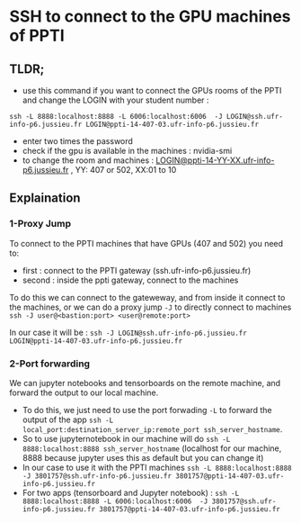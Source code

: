 # SSH to connect to the GPU machines of PPTI 

## TLDR; 
- use this command if you want to connect the GPUs rooms of the PPTI and change the LOGIN with your student number :

`ssh -L 8888:localhost:8888 -L 6006:localhost:6006  -J LOGIN@ssh.ufr-info-p6.jussieu.fr LOGIN@ppti-14-407-03.ufr-info-p6.jussieu.fr`
- enter two times the password 
- check if the gpu is available in the machines : nvidia-smi
- to change the room and machines : LOGIN@ppti-14-YY-XX.ufr-info-p6.jussieu.fr , YY: 407 or 502, XX:01 to 10

## Explaination
### 1-Proxy Jump
To connect to the PPTI machines that have GPUs (407 and 502) you need to:
- first : connect to the PPTI gateway (ssh.ufr-info-p6.jussieu.fr)
- second : inside the ppti gateway, connect to the machines 

To do this we can connect to the gateweway, and from inside it connect to the machines, or we can do a proxy jump `-J` to directly connect to machines
`ssh -J user@<bastion:port> <user@remote:port>`

In our case it will be : `ssh -J LOGIN@ssh.ufr-info-p6.jussieu.fr LOGIN@ppti-14-407-03.ufr-info-p6.jussieu.fr`

### 2-Port forwarding 
We can jupyter notebooks and tensorboards on the remote machine, and forward the output to our local machine. 
- To do this, we just need to use the port forwading `-L` to forward the output of the app `ssh -L local_port:destination_server_ip:remote_port ssh_server_hostname`.
- So to use jupyternotebook in our machine will do `ssh -L 8888:localhost:8888 ssh_server_hostname` (localhost for our machine, 8888 because jupyter uses this as default but you can change it)
- In our case to use it with the PPTI machines `ssh -L 8888:localhost:8888 -J 3801757@ssh.ufr-info-p6.jussieu.fr 3801757@ppti-14-407-03.ufr-info-p6.jussieu.fr`
- For two apps (tensorboard and Jupyter notebook) : `ssh -L 8888:localhost:8888 -L 6006:localhost:6006  -J 3801757@ssh.ufr-info-p6.jussieu.fr 3801757@ppti-14-407-03.ufr-info-p6.jussieu.fr`
